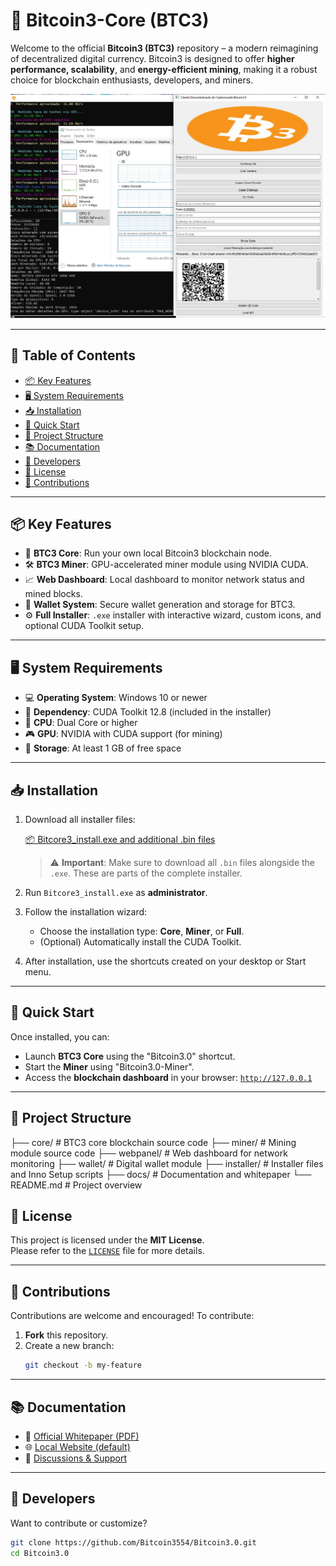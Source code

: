 # 🚀 Bitcoin3-Core (BTC3)

Welcome to the official **Bitcoin3 (BTC3)** repository – a modern reimagining of decentralized digital currency. Bitcoin3 is designed to offer **higher performance, scalability**, and **energy-efficient mining**, making it a robust choice for blockchain enthusiasts, developers, and miners.

![Miner Image](https://raw.githubusercontent.com/Bitcoin3554/Bitcoin3.0/main/miner.jpg)

---

## 📑 Table of Contents

- [📦 Key Features](#-key-features)
- [🖥️ System Requirements](#️-system-requirements)
- [📥 Installation](#-installation)
- [🚀 Quick Start](#-quick-start)
- [📁 Project Structure](#-project-structure)
- [📚 Documentation](#-documentation)
- [🧠 Developers](#-developers)
- [📜 License](#-license)
- [🤝 Contributions](#-contributions)

---

## 📦 Key Features

- 🧠 **BTC3 Core**: Run your own local Bitcoin3 blockchain node.
- 🛠️ **BTC3 Miner**: GPU-accelerated miner module using NVIDIA CUDA.
- 📈 **Web Dashboard**: Local dashboard to monitor network status and mined blocks.
- 🔐 **Wallet System**: Secure wallet generation and storage for BTC3.
- ⚙️ **Full Installer**: `.exe` installer with interactive wizard, custom icons, and optional CUDA Toolkit setup.

---

## 🖥️ System Requirements

- 💻 **Operating System**: Windows 10 or newer
- 🔧 **Dependency**: CUDA Toolkit 12.8 (included in the installer)
- 🧮 **CPU**: Dual Core or higher
- 🎮 **GPU**: NVIDIA with CUDA support (for mining)
- 💾 **Storage**: At least 1 GB of free space

---

## 📥 Installation

1. Download all installer files:

   [📦 Bitcore3_install.exe and additional .bin files](https://github.com/Bitcoin3554/Bitcoin3.0/releases/tag/v3.0.0)

   > ⚠️ **Important**: Make sure to download all `.bin` files alongside the `.exe`. These are parts of the complete installer.

2. Run `Bitcore3_install.exe` as **administrator**.
3. Follow the installation wizard:
   - Choose the installation type: **Core**, **Miner**, or **Full**.
   - (Optional) Automatically install the CUDA Toolkit.
4. After installation, use the shortcuts created on your desktop or Start menu.

---

## 🚀 Quick Start

Once installed, you can:

- Launch **BTC3 Core** using the "Bitcoin3.0" shortcut.
- Start the **Miner** using "Bitcoin3.0-Miner".
- Access the **blockchain dashboard** in your browser: [`http://127.0.0.1`](http://127.0.0.1)

---

## 📁 Project Structure


├── core/ # BTC3 core blockchain source code
├── miner/ # Mining module source code
├── webpanel/ # Web dashboard for network monitoring
├── wallet/ # Digital wallet module
├── installer/ # Installer files and Inno Setup scripts
├── docs/ # Documentation and whitepaper
└── README.md # Project overview

## 📜 License

This project is licensed under the **MIT License**.  
Please refer to the [`LICENSE`](https://github.com/Bitcoin3554/Bitcoin3.0/blob/main/LICENSE) file for more details.

---

## 🤝 Contributions

Contributions are welcome and encouraged! To contribute:

1. **Fork** this repository.
2. Create a new branch:
   ```bash
   git checkout -b my-feature

---

## 📚 Documentation

- 📄 [Official Whitepaper (PDF)](https://github.com/Bitcoin3554/Bitcoin3.0/blob/main/Bitcoin3.0_Whitepaper.pdf)
- 🌐 [Local Website (default)](http://127.0.0.1)
- 💬 [Discussions & Support](https://github.com/Bitcoin3554/Bitcoin3.0/discussions)

---

## 🧠 Developers

Want to contribute or customize?

```bash
git clone https://github.com/Bitcoin3554/Bitcoin3.0.git
cd Bitcoin3.0
